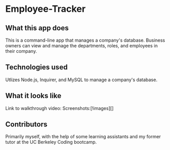 # Employee-Tracker

## What this app does 
This is a command-line app that manages a company's database. Business owners can view and manage the departments, roles, and employees in their company.

## Technologies used
Utlizes Node.js, Inquirer, and MySQL to manage a company's database.

## What it looks like
Link to walkthrough video:
Screenshots:[!images][]

## Contributors
Primarily myself, with the help of some learning assistants and my former tutor at the UC Berkeley Coding bootcamp.
